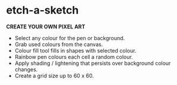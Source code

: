# etch-a-sketch

**CREATE YOUR OWN PIXEL ART**

- Select any colour for the pen or background.  
- Grab used colours from the canvas.  
- Colour fill tool fills in shapes with selected colour.  
- Rainbow pen colours each cell a random colour.  
- Apply shading / lightening that persists over background colour changes.  
- Create a grid size up to 60 x 60.  
